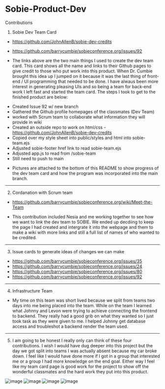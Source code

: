 # Sobie-Product-Dev

Contributions
1. Sobie Dev Team Card

* https://github.com/JohnAllenB/sobie-dev-credits
* https://github.com/barrycumbie/sobieconference.org/issues/92

* The links above are the two main things I used to create the dev team card. This card shows all the name and links to their Github pages to give credit to those who put work into this product. When Dr. Cumbie brought this idea up I jumped on it because it was the last thing of front-end / UI programming that needed to be done. I have alwaus been more interest in generating pleasing UIs and so being a team for back-end work I left fast and started the team card. The steps I took to get to the finished product are below:

- Created Issue 92 w/ new branch
- Gathered the Github profile homepages of the classmates (Dev Team)
- worked with Scrum team to collaborate what information they will provide in wiki
- Created an outside repo to work on html/css - https://github.com/JohnAllenB/sobie-dev-credits
- Copied over my style sheet into public/styles and html into sobie-team.ejs
- Adjusted sobie-footer href link to read sobie-team.ejs
- Adjusted app.js to read from /sobie-team
- Still need to push to main

* Pictures are attached to the bottom of this README to show progress of the dev team card and how the program was incorporated into the main branch.

-------------------------
2. Cordanation with Scrum team
* https://github.com/barrycumbie/sobieconference.org/wiki/Meet-the-Team

* This contribution included Nesia and me working together to see how we want to link the dev team to SOBIE. We ended up decdiing to keep the page I had created and intergrate it into the webpage and them to make a wiki with more links and still a full list of names of who wanted to be credited.

--------------------------
3. Issue cards to generate ideas of changes we can make
* https://github.com/barrycumbie/sobieconference.org/issues/35
* https://github.com/barrycumbie/sobieconference.org/issues/24
* https://github.com/barrycumbie/sobieconference.org/issues/80
* https://github.com/barrycumbie/sobieconference.org/issues/92

--------------------------
4. Infrastructure Team
* My time on this team was short lived because we split from teams two days into me being placed into the team. While on the team I learned what Johnny and Levon were trying to achieve connecting the frontend to backend. They really had a good grib on what they wanted so I just took task as they were given to me. I helped Johnny get database access and troubleshot a backend render the team used.

--------------------------
5. I am going to be honest I really only can think of these four contributions. I wish I would have dug deeper into this project but the day we got split into teams I was actually absent because my car broke down. I feel like I would have done more if I got in a group that interested me or a group I had more knowledge on the end goal. Either way I feel like my team card page is good work for the project to show off the wonderful classmates and the hard work they put into this product.


![image](https://github.com/user-attachments/assets/b220bcf3-1b32-4da4-b539-562ca5824fd6)
![image](https://github.com/user-attachments/assets/6b91677e-a28a-4406-b289-901151ac839e)
![image](https://github.com/user-attachments/assets/72d03276-8137-4e04-bf30-68379f4af6b1)
![image](https://github.com/user-attachments/assets/6711bbde-cda8-41c8-af83-de8175ea1e00)






